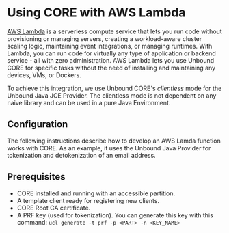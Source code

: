 # Using CORE with AWS Lambda

[AWS Lambda](https://aws.amazon.com/lambda/) is a serverless compute service that lets you run code without provisioning or managing servers, creating a workload-aware cluster scaling logic, maintaining event integrations, or managing runtimes. With Lambda, you can run code for virtually any type of application or backend service - all with zero administration. AWS Lambda lets you use Unbound CORE for specific tasks without the need of installing and maintaining any devices, VMs, or Dockers.

To achieve this integration, we use Unbound CORE's *clientless* mode for the Unbound Java JCE Provider. The clientless mode is not dependent on any naive library and can be used in a pure Java Environment.

## Configuration

The following instructions describe how to develop an AWS Lamda function works with CORE. As an example, it uses the Unbound Java Provider for tokenization and detokenization of an email address.

## Prerequisites

- CORE installed and running with an accessible partition.
- A template client ready for registering new clients.
- CORE Root CA certificate.
- A PRF key (used for tokenization). You can generate this key with this command:
    `ucl generate -t prf -p <PART> -n <KEY_NAME>`
    

